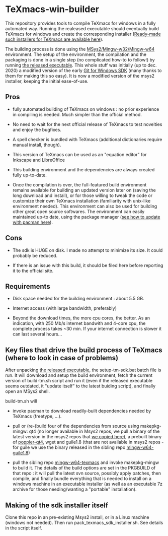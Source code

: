 # TeXmacs-win-builder

This repository provides tools to compile TeXmacs for windows in a fully automated way. Running the realeased executable should eventually build TeXmacs for windows and create the corresponding installer ([Ready-made such installers for TeXmacs are available here](https://github.com/slowphil/mingw-w64-texmacs/releases/latest)).

The building process is done using the [MSys2/Mingw-w32/Mingw-w64](https://sourceforge.net/p/msys2/wiki/MSYS2%20introduction/) environment.
The setup of the environment, the compilation and the packaging is done in a single step (no complicated how-to to follow!) by running [the released executable](https://github.com/slowphil/texmacs-win-builder/releases/download/0.95/texmacs-win-sdk-installer-0.95.7z.exe). This whole stuff was initially (up to dec. 2020) a modified version of the early [Git for Windows SDK](https://git-for-windows.github.io/#contribute) (many thanks to them for making this so easy). It is now a modified version of the msys2 installer, keeping the initial ease-of-use.


## Pros

- fully automated building of TeXmacs on windows : no prior experience in compiling is needed. Much simpler than the official method.

- No need to wait for the next official release of TeXmacs to test novelties and enjoy the bugfixes.

- A spell checker is bundled with TeXmacs (additional dictionaries require manual install, though).

- This version of TeXmacs can be used as an "equation editor" for Inkscape and LibreOffice

- This building environment and the dependencies are always created fully up-to-date.

- Once the compilation is over, the full-featured build environment remains available for building an updated version later on (saving the long download and install), or for those willing to tweak the code or customize their own TeXmacs installation (familiarity with unix-like environment needed). This environment can also be used for building other great open source softwares. The environment can easily maintained up-to date, using the package manager ([see how to update with pacman here](https://github.com/msys2/msys2/wiki/MSYS2-installation#iii-updating-packages)).


## Cons

- The sdk is HUGE on disk. I made no attempt to minimize its size. It could probably be reduced. 

- If there is an issue with this build, it should be filed here before reporting it to the official site.


## Requirements

- Disk space needed for the building environment : about 5.5 GB.

- Internet access (with large bandwidth, preferably)

- Beyond the download times, the more cpu cores, the better. As an indication, with 250 Mb/s internet bandwith and 4-core cpu, the complete process takes ~30 min. If your internet connection is slower it can last several hours...


## Key files that drive the build process of TeXmacs (where to look in case of problems)

After unpacking [the released executable](https://github.com/slowphil/texmacs-win-builder/releases/download/0.95/texmacs-win-sdk-installer-0.95.7z.exe), the setup-tm-sdk.bat batch file is run. It will download and setup the build environment, fetch the current version of build-tm.sh script and run it (even if the released executable seems outdated, it "update itself" to the latest buiding script), and finally open an MSys2 shell.

build-tm.sh will 

- invoke pacman to download readily-built dependencies needed by TeXmacs (freetype, ...).

- pull or (re-)build four of the dependencies from source using makepkg-mingw: qt4 (no longer available in Msys2 repos, we pull a binary of the latest version in the msys2 repos that [we copied here](https://github.com/slowphil/mingw-w64-qt4)), a prebuilt binary of [poppler-qt4](https://github.com/slowphil/mingw-w64-poppler-qt4), wget and guile1.8 (that are not available in msys2 repos - for guile we use the binary released in the sibling repo [mingw-w64-guile1.8](https://github.com/slowphil/mingw-w64-guile1.8))

- pull the sibling repo [mingw-w64-texmacs](https://github.com/slowphil/mingw-w64-texmacs) and invoke makepkg-mingw to build it. The details of the build options are set in the PKGBUILD of that repo : it will pull the latest svn source, possibly apply patches, then compile, and finally bundle everything that is needed to install on a windows machine in an executable installer (as well as an executable 7z archive for those needing/wanting a "portable" installation).

## Making of the sdk installer itself

Clone this repo in an pre-existing Msys2 install, or in a Linux machine (windows not needed). Then run pack_texmacs_sdk_installer.sh. See details in the script itself.
